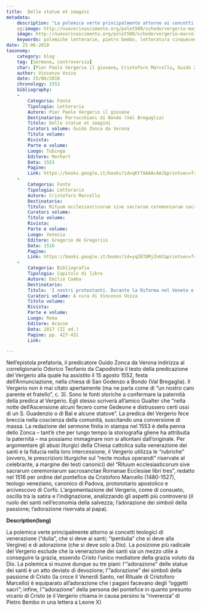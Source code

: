 ```yaml
---
title:  Delle statue et imagini
metadata:
	description: "La polemica verte principalmente attorno ai concetti teologici di venerazione"
	og:image: http://nuovorinascimento.org/polet500/schede/vergerio-marcello/banner-fb.jpg
	image: http://nuovorinascimento.org/polet500/schede/vergerio-marcello/banner-fb.jpg
	keywords: polemiche letterarie, pietro bembo, letteratura cinquecento
date: 25-06-2018
taxonomy:
	category: blog
    tag: [Sermone, controversia]
    char: [Pier Paolo Vergerio il giovane, Cristoforo Marcello, Guido Zonca, Odorico Teofanio, Agostino Sereno, Girolamo da Pola]
    author: Vincenzo Vozza
    date: 25/06/2018
    chronology: 1553
    bibliography:
	-
	    Categoria: Fonte
	    Tipologia: Letteraria
	    Autore: Pier Paolo Vergerio il giovane
	    Destinatario: Parrocchiani di Bondo (Val Bregaglia)
	    Titolo: Delle statue et imagini
	    Curatori volume: Guido Zonca da Verona
	    Titolo volume: 
	    Rivista: 
	    Parte e volume: 
	    Luogo: Tubinga
	    Editore: Morhart
	    Data: 1553
	    Pagine: 
	    Link: https://books.google.it/books?id=qKtTAAAAcAAJ&printsec=frontcover&dq=delle+statue+et+imagini&hl=it&sa=X&ved=0ahUKEwia5MKTj5_cAhWBzIUKHepdAUUQ6AEIMTAB#v=onepage&q&f=false
	-
	    Categoria: Fonte
	    Tipologia: Letteraria
	    Autore: Cristoforo Marcello
	    Destinatario: 
	    Titolo: Rituum ecclesiasticorum sive sacrarum ceremoniarum sacrosanctae Romanae Ecclesiae libri tres
	    Curatori volume: 
	    Titolo volume: 
	    Rivista: 
	    Parte e volume: 
	    Luogo: Venezia
	    Editore: Gregorio de Gregoriis
	    Data: 1516
	    Pagine: 
	    Link: https://books.google.it/books?id=yqZ6T8MjZnUC&printsec=frontcover&dq=Cristoforo+Marcello+Rituum+ecclesiasticorum+sive+sacrarum&hl=it&sa=X&ved=0ahUKEwiL04i1j5_cAhWmNpoKHQlQBZYQ6AEIUzAH#v=onepage&q&f=false
	-
	    Categoria: Bibliografia
	    Tipologia: Capitolo di libro
	    Autore: Emilio Comba
	    Destinatario: 
	    Titolo: 'I nostri protestanti. Durante la Riforma nel Veneto e nell''Istria. Nuova edizione'
	    Curatori volume: A cura di Vincenzo Vozza
	    Titolo volume: 
	    Rivista: 
	    Parte e volume: 
	    Luogo: Roma
	    Editore: Aracne
	    Data: 2017 (II ed.)
	    Pagine: pp. 427-431
	    Link: 

---
```


Nell’epistola prefatoria, il predicatore Guido Zonca da Verona indirizza al correligionario Odorico Teofanio da Capodistria il testo della predicazione del Vergerio alla quale ha assistito il 15 agosto 1552, festa dell’Annunciazione, nella chiesa di San Godenzo a Bondo (Val Bregaglia). Il Vergerio non è mai citato apertamente (ma ne parla come di “un nostro caro parente et fratello”, c. 3). Sono le fonti storiche a confermare la paternità della predica al Vergerio. Egli stesso scriverà all’amico Gualter che “nella notte dell’Ascensione alcuni fecero come Gedeone e distrussero certi ossi di un S. Guadenzio o di Bal e alcune statove”. La predica del Vergerio fece breccia nella coscienza della comunità, suscitando una conversione di massa. La redazione del sermone finita in stampa nel 1553 è della penna dello Zonca – tant’è che per lungo tempo la storiografia gliene ha attribuita la paternità – ma possiamo immaginare non si allontani dall’originale. Per argomentare gli abusi liturgici della Chiesa cattolica sulla venerazione dei santi e la fiducia nella loro intercessione, il Vergerio utilizza le “rubriche” (ovvero, le prescrizioni liturgiche sul “recte modus operandi” riservate al celebrante, a margine dei testi canonici) del “Rituum ecclesiasticorum sive sacrarum ceremoniarum sacrosanctae Romanae Ecclesiae libri tres”, redatto nel 1516 per ordine del pontefice da Cristoforo Marcello (1480-1527), teologo veneziano, canonico di Padova, protonotario apostolico e arcivescovo di Corfù. L’argomentazione del Vergerio, come di consueto, oscilla tra la satira e l’indignazione, analizzando gli aspetti più controversi (il ruolo dei santi nell’economia della salvezza; l’adorazione dei simboli della passione; l’adorazione riservata al papa).

**Description(long)**

La polemica verte principalmente attorno ai concetti teologici di venerazione (“dulia”, che si deve ai santi; “iperdulia” che si deve alla Vergine) e di adorazione (che si deve solo a Dio). La posizione più radicale del Vergerio esclude che la venerazione dei santi sia un mezzo utile a conseguire la grazia, essendo Cristo l’unico mediatore della grazia voluto da Dio. La polemica si muove dunque su tre piani: l’“adorazione” delle statue dei santi è un atto deviato di devozione; l’“adorazione” dei simboli della passione di Cristo (la croce il Venerdì Santo, nel Rituale di Cristoforo Marcello) è equiparato all’adorazione che i pagani facevano degli “oggetti sacri”; infine, l’“adorazione” della persona del pontefice in quanto presunto vicario di Cristo (e il Vergerio chiama in causa persino la “riverenza” di Pietro Bembo in una lettera a Leone X)


